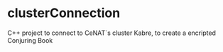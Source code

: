 # clusterConnection
C++ project to connect to CeNAT`s cluster Kabre, to create a encripted Conjuring Book 
